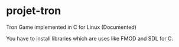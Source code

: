 # projet-tron
Tron Game implemented in C for Linux (Documented)

You have to install libraries which are uses like FMOD and SDL for C.
